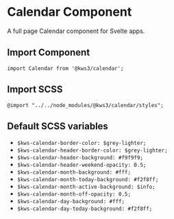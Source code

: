 # Calendar Component

A full page Calendar component for Svelte apps.


## Import Component
`import Calendar from '@kws3/calendar';`

## Import SCSS

`@import "../../node_modules/@kws3/calendar/styles";`

## Default SCSS variables

 - `$kws-calendar-border-color: $grey-lighter;`
 - `$kws-calendar-header-border-color: $grey-lighter;`
 - `$kws-calendar-header-background: #f9f9f9;`
 - `$kws-calendar-header-weekend-opacity: 0.5;`
 - `$kws-calendar-month-background: #fff;`
 - `$kws-calendar-month-today-background: #f2f8ff;`
 - `$kws-calendar-month-active-background: $info;`
 - `$kws-calendar-month-off-opacity: 0.5;`
 - `$kws-calendar-day-background: #fff;`
 - `$kws-calendar-day-today-background: #f2f8ff;`

